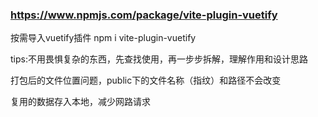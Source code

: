 ### https://www.npmjs.com/package/vite-plugin-vuetify
按需导入vuetify插件
npm i vite-plugin-vuetify

tips:不用畏惧复杂的东西，先查找使用，再一步步拆解，理解作用和设计思路

打包后的文件位置问题，public下的文件名称（指纹）和路径不会改变

复用的数据存入本地，减少网路请求
